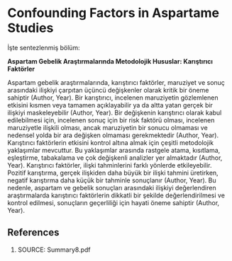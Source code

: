 # Confounding Factors in Aspartame Studies

İşte sentezlenmiş bölüm:

**Aspartam Gebelik Araştırmalarında Metodolojik Hususlar: Karıştırıcı Faktörler**

Aspartam gebelik araştırmalarında, karıştırıcı faktörler, maruziyet ve sonuç arasındaki ilişkiyi çarpıtan üçüncü değişkenler olarak kritik bir öneme sahiptir (Author, Year). Bir karıştırıcı, incelenen maruziyetin gözlemlenen etkisini kısmen veya tamamen açıklayabilir ya da altta yatan gerçek bir ilişkiyi maskeleyebilir (Author, Year). Bir değişkenin karıştırıcı olarak kabul edilebilmesi için, incelenen sonuç için bir risk faktörü olması, incelenen maruziyetle ilişkili olması, ancak maruziyetin bir sonucu olmaması ve nedensel yolda bir ara değişken olmaması gerekmektedir (Author, Year). Karıştırıcı faktörlerin etkisini kontrol altına almak için çeşitli metodolojik yaklaşımlar mevcuttur. Bu yaklaşımlar arasında rastgele atama, kısıtlama, eşleştirme, tabakalama ve çok değişkenli analizler yer almaktadır (Author, Year). Karıştırıcı faktörler, ilişki tahminlerini farklı yönlerde etkileyebilir. Pozitif karıştırma, gerçek ilişkiden daha büyük bir ilişki tahmini üretirken, negatif karıştırma daha küçük bir tahminle sonuçlanır (Author, Year). Bu nedenle, aspartam ve gebelik sonuçları arasındaki ilişkiyi değerlendiren araştırmalarda karıştırıcı faktörlerin dikkatli bir şekilde değerlendirilmesi ve kontrol edilmesi, sonuçların geçerliliği için hayati öneme sahiptir (Author, Year).


## References

1. SOURCE: Summary8.pdf
